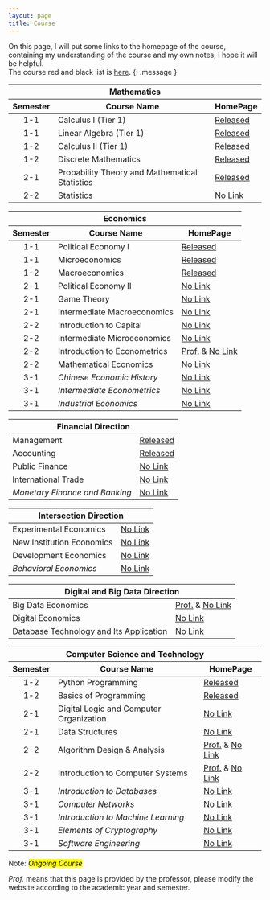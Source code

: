 ```yaml
---
layout: page
title: Course
---
```

On this page, I will put some links to the homepage of the course, containing my understanding of the course and my own notes, I hope it will be helpful.   
The course red and black list is [here](https://table.nju.edu.cn/external-apps/7aded834-74a2-43cc-b515-fb8e01656ef2/?page_id=zI1D).
{: .message }   

<style>
  .semester-column { text-align: center; }
</style>

<table>
  <thead>
    <tr>
      <th colspan="3">Mathematics</th>
    </tr>
    <tr>
      <th class="semester-column">Semester</th>
      <th>Course Name</th>
      <th>HomePage</th>
    </tr>
  </thead>
  <tbody>
    <tr>
      <td class="semester-column">1-1</td>
      <td>Calculus Ⅰ (Tier 1)</td>
      <td><a href="https://xipingo.github.io/2023/09/13/Calculus%E2%85%A0/">Released</a></td>
    </tr>
    <tr>
      <td class="semester-column">1-1</td>
      <td>Linear Algebra (Tier 1)</td>
      <td><a href="https://xipingo.github.io/2023/09/12/LinearAlgebra/">Released</a></td>
    </tr>
    <tr>
      <td class="semester-column">1-2</td>
      <td>Calculus Ⅱ (Tier 1)</td>
      <td><a href="https://xipingo.github.io/2024/02/27/Calculus%E2%85%A1/">Released</a></td>
    </tr>
    <tr>
      <td class="semester-column">1-2</td>
      <td>Discrete Mathematics</td>
      <td><a href="https://xipingo.github.io/2024/02/26/DiscreteMathematics">Released</a></td>
    </tr>
    <tr>
      <td class="semester-column">2-1</td>
      <td>Probability Theory and Mathematical Statistics</td>
      <td><a href="https://xipingo.github.io/2024/09/03/ProbabilityTheoryAndMathematicalStatistics/">Released</a></td>
    </tr>
    <tr>
      <td class="semester-column">2-2</td>
      <td>Statistics</td>
      <td><a href="https://xipingo.github.io/resource/Statistics">No Link</a></td>
    </tr>
  </tbody>
</table>

<table>
  <thead>
    <tr>
      <th colspan="3">Economics</th>
    </tr>
    <tr>
      <th class="semester-column">Semester</th>
      <th>Course Name</th>
      <th>HomePage</th>
    </tr>
  </thead>
  <tbody>
    <tr>
      <td class="semester-column">1-1</td>
      <td>Political Economy Ⅰ</td>
      <td><a href="https://xipingo.github.io/2023/09/13/PoliticalEconomy%E2%85%A0/">Released</a></td>
    </tr>
    <tr>
      <td class="semester-column">1-1</td>
      <td>Microeconomics</td>
      <td><a href="https://xipingo.github.io/2023/09/12/Microeconomics/">Released</a></td>
    </tr>
    <tr>
      <td class="semester-column">1-2</td>
      <td>Macroeconomics</td>
      <td><a href="https://xipingo.github.io/2024/03/01/Macroeconomics">Released</a></td>
    </tr>
    <tr>
      <td class="semester-column">2-1</td>
      <td>Political Economy Ⅱ</td>
      <td><a href="https://xipingo.github.io/resource/PoliticalEconomyⅡ">No Link</a></td>
    </tr>
    <tr>
      <td class="semester-column">2-1</td>
      <td>Game Theory</td>
      <td><a href="https://xipingo.github.io/resource/GameTheory">No Link</a></td>
    </tr>
    <tr>
      <td class="semester-column">2-1</td>
      <td>Intermediate Macroeconomics</td>
      <td><a href="https://xipingo.github.io/resource/IntermediateMacroeconomics">No Link</a></td>
    </tr>
    <tr>
      <td class="semester-column">2-2</td>
      <td>Introduction to Capital</td>
      <td><a href="https://xipingo.github.io/resource/IntroductionToCapital">No Link</a></td>
    </tr>
    <tr>
      <td class="semester-column">2-2</td>
      <td>Intermediate Microeconomics</td>
      <td><a href="https://xipingo.github.io/resource/IntermediateMicroeconomics">No Link</a></td>
    </tr>
    <tr>
      <td class="semester-column">2-2</td>
      <td>Introduction to Econometrics</td>
      <td><a href="https://byelenin.github.io/Metrics_2025/">Prof.</a> & <a href="https://byelenin.github.io/Metrics_2025/">No Link</a></td>
    </tr>
    <tr>
      <td class="semester-column">2-2</td>
      <td>Mathematical Economics</td>
      <td><a href="https://xipingo.github.io/resource/MathematicalEconomics">No Link</a></td>
    </tr>
  <tr>
      <td class="semester-column">3-1</td>
      <td><em>Chinese Economic History</em></td>
      <td><a href="https://xipingo.github.io/resource/ChineseEconomicHistory">No Link</a></td>
    </tr>
  <tr>
      <td class="semester-column">3-1</td>
      <td><em>Intermediate Econometrics</em></td>
      <td><a href="https://xipingo.github.io/resource/IntermediateEconometrics">No Link</a></td>
    </tr>
  <tr>
      <td class="semester-column">3-1</td>
      <td><em>Industrial Economics</em></td>
      <td><a href="https://xipingo.github.io/resource/ndustrialEconomics">No Link</a></td>
    </tr>
  </tbody>
</table>

<table>
  <thead>
    <tr><th colspan="2">Financial Direction</th></tr>
  </thead>
  <tbody>
    <tr>
      <td>Management</td>
      <td><a href="https://xipingo.github.io/2023/09/11/Management/">Released</a></td>
    </tr>
    <tr>
      <td>Accounting</td>
      <td><a href="https://xipingo.github.io/2024/02/27/Accounting">Released</a></td>
    </tr>
    <tr>
      <td>Public Finance</td>
      <td><a href="https://xipingo.github.io/resource/PublicFinance">No Link</a></td>
    </tr>
    <tr>
      <td>International Trade</td>
      <td><a href="https://xipingo.github.io/resource/InternationalTrade">No Link</a></td>
    </tr>
    <tr>
      <td><em>Monetary Finance and Banking</em></td>
      <td><a href="https://xipingo.github.io/resource/MonetaryFinanceAndBanking">No Link</a></td>
    </tr>
  </tbody>
</table>

<table>
  <thead>
    <tr><th colspan="2">Intersection Direction</th></tr>
  </thead>
  <tbody>
    <tr>
      <td>Experimental Economics</td>
      <td><a href="https://xipingo.github.io/resource/ExperimentalEconomics">No Link</a></td>
    </tr>
    <tr>
      <td>New Institution Economics</td>
      <td><a href="https://xipingo.github.io/resource/NewInstitutionEconomics">No Link</a></td>
    </tr>
    <tr>
      <td>Development Economics</td>
      <td><a href="https://xipingo.github.io/resource/DevelopmentEconomics">No Link</a></td>
    </tr>
    <tr>
      <td><em>Behavioral Economics</em></td>
      <td><a href="https://xipingo.github.io/resource/BehavioralEconomics">No Link</a></td>
    </tr>
  </tbody>
</table>

<table>
  <thead>
    <tr><th colspan="2">Digital and Big Data Direction</th></tr>
  </thead>
  <tbody>
    <tr>
      <td>Big Data Economics</td>
      <td><a href="https://xipingo.github.io/resource/BigDataEconomics">Prof.</a> & <a href="https://xipingo.github.io/resource/BigDataEconomics">No Link</a></td>
    </tr>
    <tr>
      <td>Digital Economics</td>
      <td><a href="https://xipingo.github.io/resource/DigitalEconomics">No Link</a></td>
    </tr>
    <tr>
      <td>Database Technology and Its Application</td>
      <td><a href="https://xipingo.github.io/resource/DatabaseTechnologyAndItsApplication">No Link</a></td>
    </tr>
  </tbody>
</table>

<table>
  <thead>
    <tr>
      <th colspan="3">Computer Science and Technology</th>
    </tr>
    <tr>
      <th class="semester-column">Semester</th>
      <th>Course Name</th>
      <th>HomePage</th>
    </tr>
  </thead>
  <tbody>
    <tr>
      <td class="semester-column">1-2</td>
      <td>Python Programming</td>
      <td><a href="https://xipingo.github.io/2024/02/26/PythonProgramming">Released</a></td>
    </tr>
    <tr>
      <td class="semester-column">1-2</td>
      <td>Basics of Programming</td>
      <td><a href="https://xipingo.github.io/2024/02/27/BasicsOfProgramming">Released</a></td>
    </tr>
    <tr>
      <td class="semester-column">2-1</td>
      <td>Digital Logic and Computer Organization</td>
      <td><a href="https://xipingo.github.io/resource/DigitalLogicAndComputerOrganization">No Link</a></td>
    </tr>
    <tr>
      <td class="semester-column">2-1</td>
      <td>Data Structures</td>
      <td><a href="https://xipingo.github.io/resource/DataStructures">No Link</a></td>
    </tr>
    <tr>
      <td class="semester-column">2-2</td>
      <td>Algorithm Design & Analysis</td>
      <td><a href="https://tcs.nju.edu.cn/shili/courses/2025spring-algo/">Prof.</a> & <a href="https://tcs.nju.edu.cn/shili/courses/2025spring-algo/">No Link</a></td>
    </tr>
    <tr>
      <td class="semester-column">2-2</td>
      <td>Introduction to Computer Systems</td>
      <td><a href="http://114.212.10.193:8080/course/ics25s/">Prof.</a> & <a href="http://114.212.10.193:8080/course/ics25s/">No Link</a></td>
    </tr>
    <tr>
      <td class="semester-column">3-1</td>
      <td><em>Introduction to Databases</em></td>
      <td><a href="https://xipingo.github.io/resource/IntroductionToDatabases">No Link</a></td>
    </tr>
    <tr>
      <td class="semester-column">3-1</td>
      <td><em>Computer Networks</em></td>
      <td><a href="https://xipingo.github.io/resource/ComputerNetworks">No Link</a></td>
    </tr>
    <tr>
      <td class="semester-column">3-1</td>
      <td><em>Introduction to Machine Learning</em></td>
      <td><a href="https://xipingo.github.io/resource/IntroductionToMachineLearning">No Link</a></td>
    </tr>
    <tr>
      <td class="semester-column">3-1</td>
      <td><em>Elements of Cryptography</em></td>
      <td><a href="https://xipingo.github.io/resource/ElementsOfCryptography">No Link</a></td>
    </tr>
    <tr>
      <td class="semester-column">3-1</td>
      <td><em>Software Engineering</em></td>
      <td><a href="https://xipingo.github.io/resource/SoftwareEngineering">No Link</a></td>
    </tr>
  </tbody>
</table>

<p>Note: <mark><em>Ongoing Course</em></mark></p> 
<em>Prof.</em> means that this page is provided by the professor, please modify the website according to the academic year and semester.
